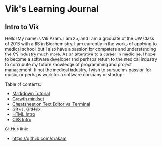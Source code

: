 # Vik's Learning Journal

## Intro to Vik
Hello! My name is Vik Akam. I am 25, and I am a graduate of the UW Class of 2016 with a BS in Biochemistry. I am currently in the works of applying to medical school, but I also have a passion for computers and understanding the CS industry much more. As an alterative to a career in medicine, I hope to become a software developer and perhaps return to the medical industry to contribute my future knowledge of programming and project management. If not the medical industry, I wish to pursue my passion for music, or perhaps work for a software company or startup. 

Table of contents:
- [Markdown Tutorial](markdown.md)
- [Growth mindset](growth-mindset.md)
- [Cheatsheet on Text Editor vs. Terminal](cheatsheet.md)
- [Git vs. GitHub](git-github.md)
- [HTML Intro](html.md)
- [CSS Intro](cssintro.md)


GitHub link: 
- https://github.com/svakam